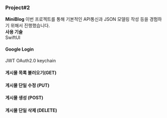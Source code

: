 ### Project#2 
**MiniBlog**
이번 프로젝트를 통해 기본적인 API통신과 JSON 모델링 작성 등을 경험하기 위해서 진행했습니다.      
**사용 기술**   
SwiftUI
#### Google Login
JWT OAuth2.0
keychain

#### 게시물 목록 불러오기(GET) 

#### 게시물 단일 수정 (PUT)

#### 게시물 생성 (POST)

#### 게시물 단일 삭제 (DELETE)
